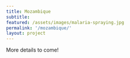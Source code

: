 ```yaml
---
title: Mozambique
subtitle:
featured: /assets/images/malaria-spraying.jpg
permalink: '/mozambique/'
layout: project
---
```


<p>More details to come!</p>

